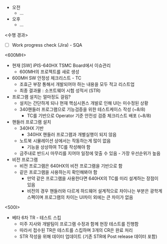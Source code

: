 - 오전
	- ...
- 오후
	- ...

<수행 경과>
- [ ] Work progress check (Jira) - SQA

<600MH>
- 현재 \[SW] iPIS-640HX TSMC Board에서 이슈관리
	- 600MH의 프로젝트를 새로 생성
- 600MH SW 안정성 체크리스트 - TC
	- 조효근 부장 통해서 개발되어야 하는 내용을 모두 적고 리스트업
	- 최종 결과물 : 소프트웨어 시험 성적서 (STR)
- 프로그램 설치는 얼마정도 걸림?
	- 설치는 간단하게 되나 현재 핵심시퀀스 개발로 인해 UI는 미수정된 상황
	- 340핸들러 프로그램으로 기능검증을 위한 테스트케이스 작성 (~8/8)
		- TC를 기반으로 Operator 기준 안전성 검증 체크리스트 배포 (~8/8)
- 핸들러 프로그램 설치
	- 340HX 기반
		- 340HX 핸들러 프로그램과 개별실행이 되지 않음
	- 노트북 시뮬레이션 상에서는 작동하는게 많이 없음
		- 기능을 상상하여 TC를 작성해야 함
	- 금주내로 반드시 마무리를 지어야 일정에 맞출 수 있음 - 가장 우선순위가 높음
- 비전 프로그램
	- 비전 프로그램은 640HX의 비전 프로그램을 기반으로 함
	- 같은 프로그램을 사용하는지 확인해봐야 함
		- 만약 같은 프로그램을 사용한다면 640HX의 TC를 미리 설계하는 장점이 있음
		- 비전의 경우 핸들러와 다르게 하드웨어 설계적으로 차이나는 부분은 광학계 스펙이며 프로그램의 차이는 UI차이 외에는 큰 차이가 없음

<500I>
- 베타 6차 TR - 테스트 스킵
	- 미주 지사와 개발팀이 프로그램 수정과 함께 현장 테스트를 진행함
	- 따라서 접수된 TR은 테스트를 스킵하며 3개의 CR은 완료 처리
	- STR 작성을 위해 데이터 업데이트 (기존 STR에 Post release 데이터 포함)